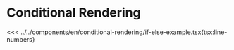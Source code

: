 # Conditional Rendering

<script setup >
import Demo from '../../components/tools/Demo.vue'
import { ifElseExample } from '../../components/en/conditional-rendering/if-else-example.tsx'
</script>

<<< ../../components/en/conditional-rendering/if-else-example.tsx{tsx:line-numbers}

<Demo :is="ifElseExample" />